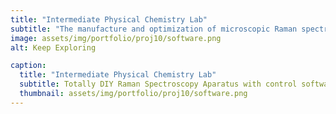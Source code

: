 ```yaml
---
title: "Intermediate Physical Chemistry Lab"
subtitle: "The manufacture and optimization of microscopic Raman spectrometer and its application in measuring surface enhanced raman spectroscopy."
image: assets/img/portfolio/proj10/software.png
alt: Keep Exploring

caption:
  title: "Intermediate Physical Chemistry Lab"
  subtitle: Totally DIY Raman Spectroscopy Aparatus with control software.
  thumbnail: assets/img/portfolio/proj10/software.png
---
```



